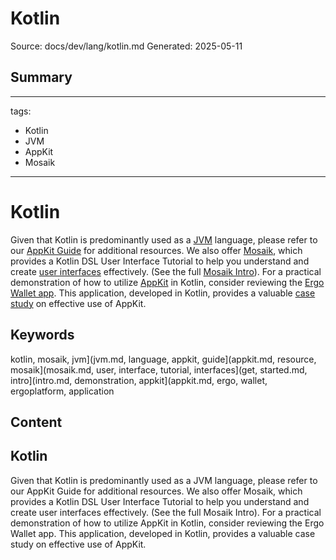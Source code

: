 # Kotlin
Source: docs/dev/lang/kotlin.md
Generated: 2025-05-11

## Summary
---
tags:
  - Kotlin
  - JVM
  - AppKit
  - Mosaik
---

# Kotlin

Given that Kotlin is predominantly used as a [JVM](jvm.md) language, please refer to our [AppKit Guide](appkit.md) for additional resources. We also offer [Mosaik](mosaik.md), which provides a Kotlin DSL User Interface Tutorial to help you understand and create [user interfaces](get-started.md) effectively. (See the full [Mosaik Intro](intro.md)). For a practical demonstration of how to utilize [AppKit](appkit.md) in Kotlin, consider reviewing the [Ergo Wallet app](https://github.com/ergoplatform/ergo-wallet-app). This application, developed in Kotlin, provides a valuable [case study](use-cases-overview.md) on effective use of AppKit.

## Keywords
kotlin, mosaik, jvm](jvm.md, language, appkit, guide](appkit.md, resource, mosaik](mosaik.md, user, interface, tutorial, interfaces](get, started.md, intro](intro.md, demonstration, appkit](appkit.md, ergo, wallet, ergoplatform, application

## Content
## Kotlin
Given that Kotlin is predominantly used as a JVM language, please refer to our AppKit Guide for additional resources.
We also offer Mosaik, which provides a Kotlin DSL User Interface Tutorial to help you understand and create user interfaces effectively. (See the full Mosaik Intro).
For a practical demonstration of how to utilize AppKit in Kotlin, consider reviewing the Ergo Wallet app. This application, developed in Kotlin, provides a valuable case study on effective use of AppKit.
